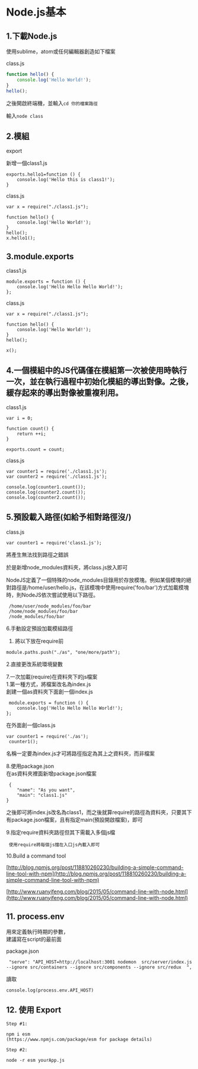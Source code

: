 # Node.js基本

## 1.下載Node.js

使用sublime，atom或任何編輯器創造如下檔案

class.js

```javascript
function hello() {
    console.log('Hello World!');
}
hello();
```

之後開啟終端機，並輸入`cd 你的檔案路徑`

輸入`node class`

## 2.模組

export

新增一個class1.js

```text
exports.hello1=function () {
    console.log('Hello this is class1!');
}
```

class.js

```text
var x = require("./class1.js");

function hello() {
    console.log('Hello World!');
}
hello();
x.hello1();
```

## 3.module.exports

class1.js

```text
module.exports = function () {
    console.log('Hello Hello Hello World!');
};
```

class.js

```text
var x = require("./class1.js");

function hello() {
    console.log('Hello World!');
}
hello();

x();
```

## 4.一個模組中的JS代碼僅在模組第一次被使用時執行一次，並在執行過程中初始化模組的導出對像。之後，緩存起來的導出對像被重複利用。

class1.js

```text
var i = 0;

function count() {
    return ++i;
}

exports.count = count;
```

class.js

```text
var counter1 = require('./class1.js');
var counter2 = require('./class1.js');

console.log(counter1.count());
console.log(counter2.count());
console.log(counter2.count());
```

## 5.預設載入路徑\(如給予相對路徑沒/\)

class.js

```text
var counter1 = require('class1.js');
```

將產生無法找到路徑之錯誤

於是新增node\_modules資料夾，將class.js放入即可

NodeJS定義了一個特殊的node\_modules目錄用於存放模塊。例如某個模塊的絕對路徑是/home/user/hello.js，在該模塊中使用require\('foo/bar'\)方式加載模塊時，則NodeJS依次嘗試使用以下路徑。

```text
 /home/user/node_modules/foo/bar
 /home/node_modules/foo/bar
 /node_modules/foo/bar
```

6.手動設定預設加載模組路徑

1. 將以下放在require前

```text
module.paths.push("./as", "one/more/path");
```

2.直接更改系統環境變數

7.一次加載\(require\)在資料夾下的js檔案  
1.第一種方式，將檔案改名為index.js  
創建一個as資料夾下面創一個index.js

```text
 module.exports = function () {
    console.log('Hello Hello Hello World!');
};
```

在外面創一個class.js

```text
var counter1 = require('./as');
 counter1();
```

名稱一定要為index.js才可將路徑指定為其上之資料夾，而非檔案

8.使用package.json  
在as資料夾裡面新增package.json檔案

```text
 {
    "name": "As you want",
    "main": "class1.js"
}
```

之後即可將index.js改名為class1，而之後就算require的路徑為資料夾，只要其下有package.json檔案，且有指定main\(預設開啟檔案\)，即可

9.指定require資料夾路徑但其下需載入多個js檔

```text
 使用require將每個js擋在入口js內載入即可
```

10.Build a command tool

[http://blog.npmjs.org/post/118810260230/building-a-simple-command-line-tool-with-npm](http://blog.npmjs.org/post/118810260230/building-a-simple-command-line-tool-with-npm)

[http://www.ruanyifeng.com/blog/2015/05/command-line-with-node.html](http://www.ruanyifeng.com/blog/2015/05/command-line-with-node.html)

## 11. process.env

用來定義執行時期的參數，  
建議寫在script的最前面

package.json

```text
 "serve": "API_HOST=http://localhost:3001 nodemon  src/server/index.js  --ignore src/containers --ignore src/components --ignore src/redux  ",
```

讀取

```text
console.log(process.env.API_HOST)
```

## 12. 使用 Export

```text
Step #1:

npm i esm
(https://www.npmjs.com/package/esm for package details)

Step #2:

node -r esm yourApp.js
```

